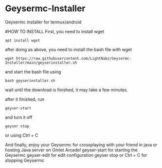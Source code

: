 # Geysermc-Installer

Geysermc installer for termux/android

#HOW TO INSTALL
First, you need to install wget

```sh-session
apt install wget
```

after doing as above, you need to install 
the bash file with wget
```sh-session
wget https://raw.githubusercontent.com/LightNabz/Geysermc-Installer/main/geyserinstaller.sh
```

and start the bash file using
```sh-session
bash geyserinstaller.sh
```

wait until the download is finished, it may take a
few minutes.

after it finished, run 
```sh-session
geyser-start
```

and turn it off 
```sh-session
geyser stop
``` 
or using  Ctrl + C



And finally, enjoy your Geysermc for crossplaying
with your friend in java or hosting Java server on Omlet Arcade!
geyser-start for starting the Geysermc
geyser-edit for edit configuration
geyser stop or Ctrl + C for stopping Geysermc
